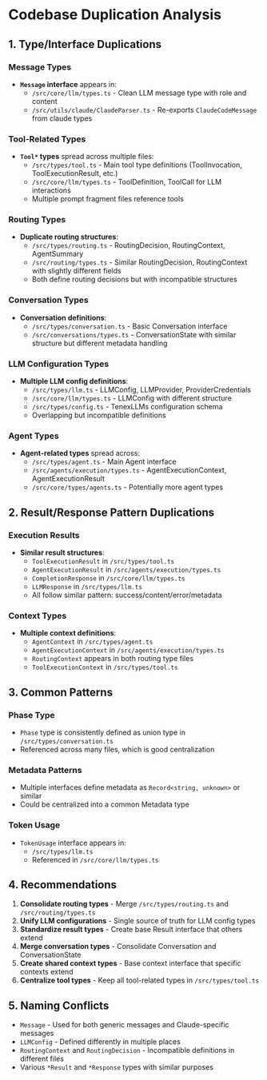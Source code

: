# Codebase Duplication Analysis

## 1. Type/Interface Duplications

### Message Types
- **`Message` interface** appears in:
  - `/src/core/llm/types.ts` - Clean LLM message type with role and content
  - `/src/utils/claude/ClaudeParser.ts` - Re-exports `ClaudeCodeMessage` from claude types

### Tool-Related Types
- **`Tool*` types** spread across multiple files:
  - `/src/types/tool.ts` - Main tool type definitions (ToolInvocation, ToolExecutionResult, etc.)
  - `/src/core/llm/types.ts` - ToolDefinition, ToolCall for LLM interactions
  - Multiple prompt fragment files reference tools

### Routing Types
- **Duplicate routing structures**:
  - `/src/types/routing.ts` - RoutingDecision, RoutingContext, AgentSummary
  - `/src/routing/types.ts` - Similar RoutingDecision, RoutingContext with slightly different fields
  - Both define routing decisions but with incompatible structures

### Conversation Types
- **Conversation definitions**:
  - `/src/types/conversation.ts` - Basic Conversation interface
  - `/src/conversations/types.ts` - ConversationState with similar structure but different metadata handling

### LLM Configuration Types
- **Multiple LLM config definitions**:
  - `/src/types/llm.ts` - LLMConfig, LLMProvider, ProviderCredentials
  - `/src/core/llm/types.ts` - LLMConfig with different structure
  - `/src/types/config.ts` - TenexLLMs configuration schema
  - Overlapping but incompatible definitions

### Agent Types
- **Agent-related types** spread across:
  - `/src/types/agent.ts` - Main Agent interface
  - `/src/agents/execution/types.ts` - AgentExecutionContext, AgentExecutionResult
  - `/src/core/types/agents.ts` - Potentially more agent types

## 2. Result/Response Pattern Duplications

### Execution Results
- **Similar result structures**:
  - `ToolExecutionResult` in `/src/types/tool.ts`
  - `AgentExecutionResult` in `/src/agents/execution/types.ts`
  - `CompletionResponse` in `/src/core/llm/types.ts`
  - `LLMResponse` in `/src/types/llm.ts`
  - All follow similar pattern: success/content/error/metadata

### Context Types
- **Multiple context definitions**:
  - `AgentContext` in `/src/types/agent.ts`
  - `AgentExecutionContext` in `/src/agents/execution/types.ts`
  - `RoutingContext` appears in both routing type files
  - `ToolExecutionContext` in `/src/types/tool.ts`

## 3. Common Patterns

### Phase Type
- `Phase` type is consistently defined as union type in `/src/types/conversation.ts`
- Referenced across many files, which is good centralization

### Metadata Patterns
- Multiple interfaces define metadata as `Record<string, unknown>` or similar
- Could be centralized into a common Metadata type

### Token Usage
- `TokenUsage` interface appears in:
  - `/src/types/llm.ts`
  - Referenced in `/src/core/llm/types.ts`

## 4. Recommendations

1. **Consolidate routing types** - Merge `/src/types/routing.ts` and `/src/routing/types.ts`
2. **Unify LLM configurations** - Single source of truth for LLM config types
3. **Standardize result types** - Create base Result interface that others extend
4. **Merge conversation types** - Consolidate Conversation and ConversationState
5. **Create shared context types** - Base context interface that specific contexts extend
6. **Centralize tool types** - Keep all tool-related types in `/src/types/tool.ts`

## 5. Naming Conflicts

- `Message` - Used for both generic messages and Claude-specific messages
- `LLMConfig` - Defined differently in multiple places
- `RoutingContext` and `RoutingDecision` - Incompatible definitions in different files
- Various `*Result` and `*Response` types with similar purposes